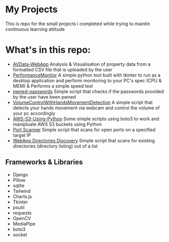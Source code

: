 # My Projects

<p align="center">
<p>This is repo for the small projects i completed while trying to maintin continuous learning attitude</p>


# What's in this repo:

- [AVData-WebApp](https://github.com/Kazaz-Or/projects-and-scripts/tree/develop/AVData-WebApp) Analysis & Visualisation of property data from a formatted CSV file that is uploaded by the user
- [PerformanceMonitor](https://github.com/Kazaz-Or/my-projects/tree/develop/PerformanceMonitor) A simple python tool built with tkinter to run as a desktop application and perform monitoring to your PC's spec (CPU & MEM) & Performs a simple speed test
- [pwned-passwords](https://github.com/Kazaz-Or/my-projects/tree/develop/pwned-passwords) Simple script that checks if the passwords provided by the user have been pwned
- [VolumeControlWithHandsMovementDetection](https://github.com/Kazaz-Or/my-projects/tree/develop/VolumeControlWithHandsMovementDetection) A simple script that detects your hands movement via webcam and control the volume of your pc accordingly
- [AWS-S3-Using-Python](https://github.com/Kazaz-Or/projects-and-scripts/tree/develop/AWS-S3-WithPython) Some simple scripts using boto3 to work and manipluate AWS S3 buckets using Python
- [Port Scanner](https://github.com/Kazaz-Or/projects-and-scripts/tree/develop/port-scanner) Simple script that scans for open ports on a specified target IP
- [WebApp Directories Discovery](https://github.com/Kazaz-Or/projects-and-scripts/tree/develop/WebApp-DirectoryDiscovery) Simple script that scans for existing directories (directory listing) out of a list


## Frameworks & Libraries

- Django
- Pillow
- sqlite
- Tailwind
- Charts.js
- Tkinter
- psutil
- requests
- OpenCV
- MediaPipe
- boto3
- socket
